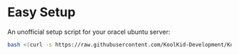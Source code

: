 # Easy Setup
An unofficial setup script for your oracel ubuntu server:


```bash
bash <(curl -s https://raw.githubusercontent.com/KoolKid-Development/KoolCDN-InstallScript/main/script.sh)
```
